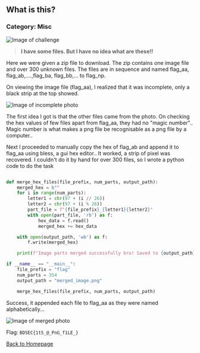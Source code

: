 ## What is this?
### Category: Misc

![Image of challenge](https://i.imgur.com/Z7vWYaY.png)

>**I have some files. But I have no idea what are these!!**

Here we were given a zip file to download. The zip contains one image file and over 300 unknown files. The files are in sequence and named flag_aa, flag_ab,....,flag_ba, flag_bb,... to flag_np.

On viewing the image file (flag_aa), I realized that it was incomplete, only a black strip at the top showed. 

![Image of incomplete photo](https://i.imgur.com/JfuWnAD.png)

The first idea I got is that the other files came from the photo. On checking the hex values of few files apart from flag_aa, they had no "magic number".. Magic number is what makes a png file be recognisable as a png file by a computer..

Next I proceeded to manually copy the hex of flag_ab and append it to flag_aa using bless, a gui hex editor.. It worked, a strip of pixel was recovered. I couldn't do it by hand for over 300 files, so I wrote a python code to do the task

``` py

def merge_hex_files(file_prefix, num_parts, output_path):
    merged_hex = b""
    for i in range(num_parts):
        letter1 = chr(97 + (i // 26))  
        letter2 = chr(97 + (i % 26))
        part_file = f"{file_prefix}_{letter1}{letter2}"
        with open(part_file, 'rb') as f:
            hex_data = f.read()
            merged_hex += hex_data

    with open(output_path, 'wb') as f: 
        f.write(merged_hex)

    print(f"Image parts merged successfully bro! Saved to {output_path}")

if __name__ == "__main__":
    file_prefix = "flag"
    num_parts = 354
    output_path = "merged_image.png"

    merge_hex_files(file_prefix, num_parts, output_path)

```

Success, it appended each file to flag_aa as they were named alphabetically...

![Image of merged photo](https://i.imgur.com/IPUfPg5.png)

Flag: ```BDSEC{1tS_@_PnG_f1LE_}```

[Back to Homepage](gr33pp.github.io)
